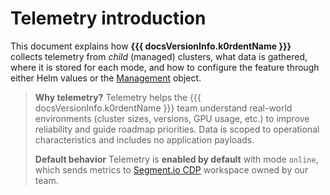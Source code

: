 # Telemetry introduction

This document explains how **{{{ docsVersionInfo.k0rdentName }}}** collects
telemetry from *child* (managed) clusters, what data is gathered, where it
is stored for each mode, and how to configure the feature through either
Helm values or the [Management](../../reference/crds/index.md#management) object.

> **Why telemetry?**
> Telemetry helps the {{{ docsVersionInfo.k0rdentName }}} team understand
> real-world environments (cluster sizes, versions, GPU usage, etc.)
> to improve reliability and guide roadmap priorities. Data is
> scoped to operational characteristics and includes no application payloads.
>
> **Default behavior**
> Telemetry is **enabled by default** with mode `online`, which sends
> metrics to [Segment.io CDP](https://segment.com/) workspace owned by our team.
